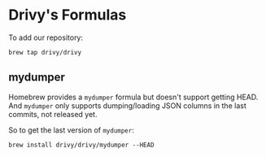 # Drivy's Formulas

To add our repository:

```shell
brew tap drivy/drivy
```

## mydumper

Homebrew provides a `mydumper` formula but doesn't support getting HEAD. And `mydumper` only supports dumping/loading JSON columns in the last commits, not released yet.

So to get the last version of `mydumper`:

```shell
brew install drivy/drivy/mydumper --HEAD
```
